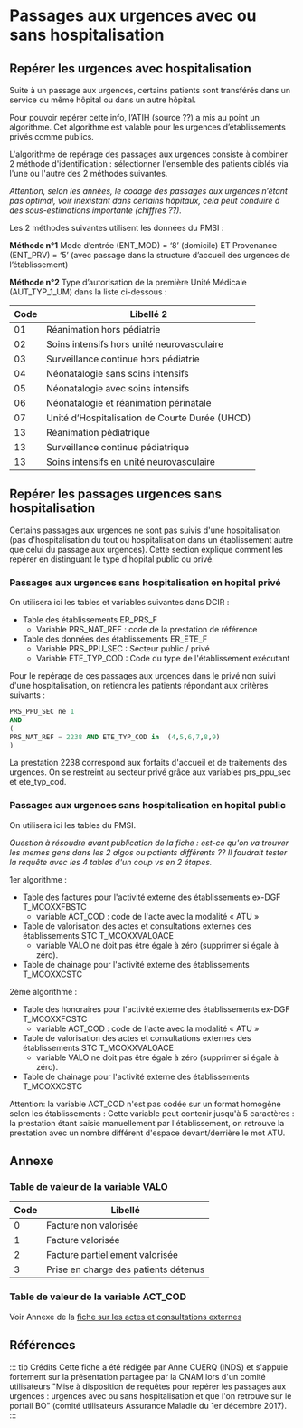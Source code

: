 # Passages aux urgences avec ou sans hospitalisation
<!-- SPDX-License-Identifier: MPL-2.0 -->

## Repérer les urgences avec hospitalisation 

Suite à un passage aux urgences, certains patients sont transférés dans un service du même hôpital ou dans un autre hôpital.

Pour pouvoir repérer cette info, l’ATIH (source ??) a mis au point un algorithme. Cet algorithme est valable pour les urgences d’établissements privés comme publics.

L'algorithme de repérage des passages aux urgences consiste à combiner 2 méthode d'identification : sélectionner l'ensemble des patients ciblés via l'une ou l'autre des 2 méthodes suivantes.

*Attention, selon les années, le codage des passages aux urgences n’étant pas optimal, voir inexistant dans certains hôpitaux, cela peut conduire à des sous-estimations importante (chiffres ??).*

Les 2 méthodes suivantes utilisent les données du PMSI :

**Méthode n°1**
Mode d’entrée (ENT_MOD) = ‘8’ (domicile)
ET 
Provenance (ENT_PRV) = ‘5’ (avec passage dans la structure d’accueil des urgences de l’établissement)

**Méthode n°2**
Type d’autorisation de la première Unité Médicale (AUT_TYP_1_UM) dans la liste ci-dessous :
	

| Code | Libellé 2 |
| -------- | -------- | 
| 01   | Réanimation hors pédiatrie     |
| 02   | Soins intensifs hors unité neurovasculaire     |
| 03   | Surveillance continue hors pédiatrie     |
| 04   | Néonatalogie sans soins intensifs     |
| 05   | Néonatalogie avec soins intensifs     |
| 06   | Néonatalogie et réanimation périnatale     |
| 07   | Unité d’Hospitalisation de Courte Durée (UHCD)   |
| 13   | Réanimation pédiatrique     |
| 13   | Surveillance continue pédiatrique     |
| 13   | Soins intensifs en unité neurovasculaire     |

## Repérer les passages urgences sans hospitalisation 
Certains passages aux urgences ne sont pas suivis d'une hospitalisation (pas d'hospitalisation du tout ou hospitalisation dans un établissement autre que celui du passage aux urgences).
Cette section explique comment les repérer en distinguant le type d'hopital public ou privé.
### Passages aux urgences sans hospitalisation en hopital privé
On utilisera ici les tables et variables suivantes dans DCIR : 
- Table des établissements ER_PRS_F 
    - Variable PRS_NAT_REF : code de la prestation de référence
- Table des données des établissements ER_ETE_F
    - Variable PRS_PPU_SEC : Secteur public / privé
    - Variable ETE_TYP_COD : Code du type de l'établissement exécutant

Pour le repérage de ces passages aux urgences dans le privé non suivi d'une hospitalisation, on retiendra les patients répondant aux critères suivants :

``` sql
PRS_PPU_SEC ne 1
AND 
( 
PRS_NAT_REF = 2238 AND ETE_TYP_COD in  (4,5,6,7,8,9) 
)  
```  

La prestation 2238 correspond aux forfaits d'accueil et de traitements des urgences.
On se restreint au secteur privé grâce aux variables prs_ppu_sec et ete_typ_cod.

### Passages aux urgences sans hospitalisation en hopital public
On utilisera ici les tables  du PMSI.

*Question à résoudre avant publication de la fiche : est-ce qu'on va trouver les memes gens dans les 2 algos ou patients différents ?? Il faudrait tester la requête avec les 4 tables d'un coup vs en 2 étapes.*

1er algorithme :
- Table des factures pour l'activité externe des établissements ex-DGF T_MCOXXFBSTC
    -  variable ACT_COD : code de l'acte avec la modalité « ATU » 
- Table de valorisation des actes et consultations externes des établissements STC T_MCOXXVALOACE 
    - variable VALO ne doit pas être égale à zéro (supprimer si égale à zéro).
- Table de chainage pour l'activité externe des établissements T_MCOXXCSTC 



2ème algorithme :
- Table des honoraires pour l'activité externe des établissements ex-DGF T_MCOXXFCSTC
    -  variable ACT_COD : code de l'acte avec la modalité « ATU » 
- Table de valorisation des actes et consultations externes des établissements STC T_MCOXXVALOACE 
    - variable VALO ne doit pas être égale à zéro (supprimer si égale à zéro).
- Table de chainage pour l'activité externe des établissements T_MCOXXCSTC 



Attention: la variable ACT_COD n'est pas codée sur un format homogène selon les établissements : 
Cette variable peut contenir jusqu'à 5 caractères : la prestation étant saisie manuellement par l'établissement, on retrouve la prestation avec un nombre différent d'espace devant/derrière le mot ATU.


## Annexe


### Table de valeur de la variable VALO
| Code | Libellé |
| -------- | -------- |
| 0    | Facture non valorisée      |
| 1     | Facture valorisée      |
| 2     | Facture partiellement valorisée      |
| 3     | Prise en charge des patients détenus  |


### Table de valeur de la variable ACT_COD
Voir Annexe de la [fiche sur les actes et consultations externes](https://documentation-snds.health-data-hub.fr/fiches/actes_consult_externes.html#annexe)

## Références
::: tip Crédits
Cette fiche a été rédigée par Anne CUERQ (INDS) et s'appuie fortement sur la présentation partagée par la CNAM lors d'un comité utilisateurs "Mise à disposition de requêtes pour repérer les passages aux urgences : urgences avec ou sans hospitalisation et que l'on retrouve sur le portail BO" (comité utilisateurs Assurance Maladie du 1er décembre 2017).
:::